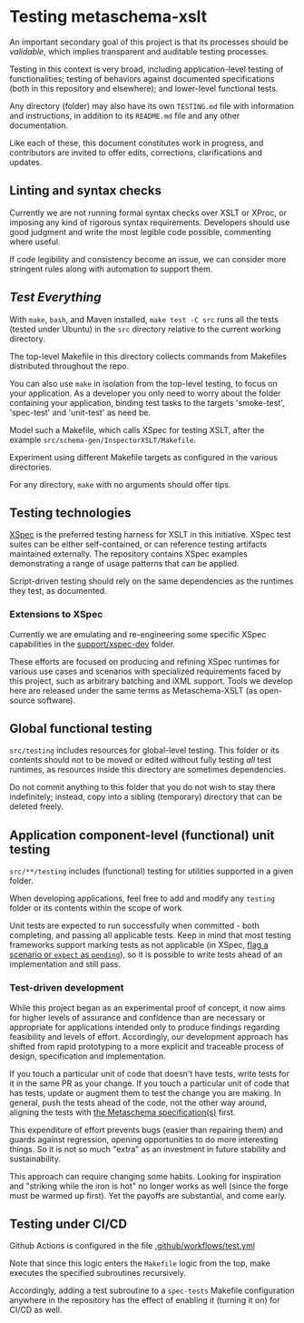 # Testing metaschema-xslt

An important secondary goal of this project is that its processes should be *validable*, which implies transparent and auditable testing processes.

Testing in this context is very broad, including application-level testing of functionalities; testing of behaviors against documented specifications (both in this repository and elsewhere); and lower-level functional tests.

Any directory (folder) may also have its own `TESTING.md` file with information and instructions, in addition to its `README.md` file and any other documentation.

Like each of these, this document constitutes work in progress, and contributors are invited to offer edits, corrections, clarifications and updates.

## Linting and syntax checks

Currently we are not running formal syntax checks over XSLT or XProc, or imposing any kind of rigorous syntax requirements. Developers should use good judgment and write the most legible code possible, commenting where useful.

If code legibility and consistency become an issue, we can consider more stringent rules along with automation to support them.

## *Test Everything*

With `make`, `bash`, and Maven installed, `make test -C src` runs all the tests (tested under Ubuntu) in the `src` directory relative to the current working directory.

The top-level Makefile in this directory collects commands from Makefiles distributed throughout the repo.

You can also use `make` in isolation from the top-level testing, to focus on your application. As a developer you only need to worry about the folder containing your application, binding test tasks to the targets 'smoke-test', 'spec-test' and 'unit-test' as need be.

Model such a Makefile, which calls XSpec for testing XSLT, after the example `src/schema-gen/InspectorXSLT/Makefile`.

Experiment using different Makefile targets as configured in the various directories.

For any directory, `make` with no arguments should offer tips.

## Testing technologies

[XSpec](https://github.com/xspec/xspec/) is the preferred testing harness for XSLT in this initiative. XSpec test suites can be either self-contained, or can reference testing artifacts maintained externally. The repository contains XSpec examples demonstrating a range of usage patterns that can be applied.

Script-driven testing should rely on the same dependencies as the runtimes they test, as documented.

### Extensions to XSpec

Currently we are emulating and re-engineering some specific XSpec capabilities in the [support/xspec-dev](support/xspec-dev) folder.

These efforts are focused on producing and refining XSpec runtimes for various use cases and scenarios with specialized requirements faced by this project, such as arbitrary batching and iXML support. Tools we develop here are released under the same terms as Metaschema-XSLT (as open-source software).

## Global functional testing

`src/testing` includes resources for global-level testing. This folder or its contents should not to be moved or edited without fully testing *all* test runtimes, as resources inside this directory are sometimes dependencies.

Do not commit anything to this folder that you do not wish to stay there indefinitely; instead, copy into a sibling (temporary) directory that can be deleted freely.

## Application component-level (functional) unit testing

`src/**/testing` includes (functional) testing for utilities supported in a given folder.

When developing applications, feel free to add and modify any `testing` folder or its contents within the scope of work.

Unit tests are expected to run successfully when committed - both completing, and passing all applicable tests. Keep in mind that most testing frameworks support marking tests as not applicable (in XSpec, [flag a scenario or `expect` as `pending`](https://github.com/xspec/xspec/wiki/Focusing-Your-Efforts#marking-scenario-or-expectation-as-pending)), so it is possible to write tests ahead of an implementation and still pass.

### Test-driven development

While this project began as an experimental proof of concept, it now aims for higher levels of assurance and confidence than are necessary or appropriate for applications intended only to produce findings regarding feasibility and levels of effort. Accordingly, our development approach has shifted from rapid prototyping to a more explicit and traceable process of design, specification and implementation.

If you touch a particular unit of code that doesn't have tests, write tests for it in the same PR as your change. If you touch a particular unit of code that has tests, update or augment them to test the change you are making. In general, push the tests ahead of the code, not the other way around, aligning the tests with [the Metaschema specification(s)](https://pages.nist.gov/metaschema/specification/) first.

This expenditure of effort prevents bugs (easier than repairing them) and guards against regression, opening opportunities to do more interesting things. So it is not so much "extra" as an investment in future stability and sustainability.

This approach can require changing some habits. Looking for inspiration and "striking while the iron is hot" no longer works as well (since the forge must be warmed up first). Yet the payoffs are substantial, and come early.

## Testing under CI/CD

Github Actions is configured in the file [.github/workflows/test.yml](.github/workflows/test.yml)

Note that since this logic enters the `Makefile` logic from the top, make executes the specified subroutines recursively.

Accordingly, adding a test subroutine to a `spec-tests` Makefile configuration anywhere in the repository has the effect of enabling it (turning it on) for CI/CD as well.


